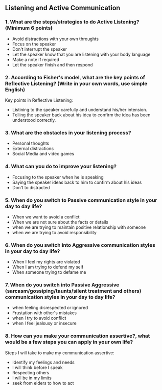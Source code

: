 ## Listening and Active Communication

### 1. What are the steps/strategies to do Active Listening? (Minimum 6 points)

* Avoid distractions with your own throughts
* Focus on the speaker
* Don't interrupt the speaker
* Let the speaker know that you are listening with your body language
* Make a note if required
* Let the speaker finish and then respond

### 2. According to Fisher's model, what are the key points of Reflective Listening? (Write in your own words, use simple English)

Key points in Reflective Listening:  

* Listining to the speaker carefully and understand his/her intension.
* Telling the speaker back about his idea to confirm the idea has been understood correctly.
 
### 3. What are the obstacles in your listening process?

* Personal thoughts
* External distractions
* Social Media and video games

### 4. What can you do to improve your listening?

* Focusing to the speaker when he is speaking
* Saying the speaker ideas  back to him to confirm about his ideas
* Don't to distracted

### 5. When do you switch to Passive communication style in your day to day life?

* When we want to avoid a conflict
* When we are not sure about the facts or details
* when we are trying to maintain positive relationship with someone
* when we are trying to avoid responsibility

### 6. When do you switch into Aggressive communication styles in your day to day life?

* When I feel my rights are violated
* When I am trying to defend my self
* When someone trying to defame me 

### 7. When do you switch into Passive Aggressive (sarcasm/gossiping/taunts/silent treatment and others) communication styles in your day to day life?

* when feeling disrespected or ignored
* Frustation with other's mistakes
* when I try to avoid conflict
* when I feel jealousy or insecure

### 8. How can you make your communication assertive?, what would be a few steps you can apply in your own life?

Steps I will take to make my communication assertive:
* Identify my feelings and needs
* I will think before I speak
* Respecting others
* I will be in my limits 
* seek from elders to how to act 
